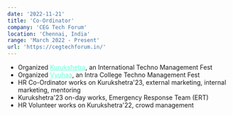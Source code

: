 ```yaml
---
date: '2022-11-21'
title: 'Co-Ordinator'
company: 'CEG Tech Forum'
location: 'Chennai, India'
range: 'March 2022 - Present'
url: 'https://cegtechforum.in/'
---
```


- Organized <a href="https://kurukshetraceg.org.in/" style="color:#64FFDA;" target="blank">Kurukshetra</a>, an International Techno Management Fest
- Organized <a href="https://vyuhaa.cegtechforum.in/" style="color:#64FFDA;">Vyuhaa</a>, an Intra College Techno Management Fest
- HR Co-Ordinator works on Kurukshetra'23, external marketing, internal marketing, mentoring
- Kurukshetra'23 on-day works, Emergency Response Team (ERT)
- HR Volunteer works on Kurukshetra'22, crowd management
